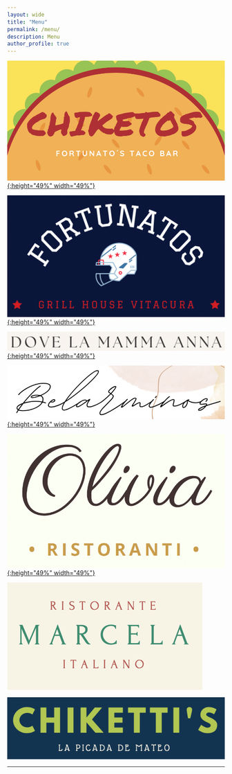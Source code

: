 ```yaml
---
layout: wide
title: "Menu"
permalink: /menu/
description: Menu
author_profile: true
---
```



[![Friday Night](/images/menus/chiketos.png){:height="49%" width="49%"}](https://tresquintos.cl/menus/chiketos.pdf) 

[![Saturday Lunch](/images/menus/fortunatos.png){:height="49%" width="49%"}](https://tresquintos.cl/menus/fortunatos.pdf)

[![Saturday Night](/images/menus/annas.png){:height="49%" width="49%"}](https://tresquintos.cl/menus/annas.pdf)

[![Sunday Lunch](/images/menus/belarminos.png){:height="49%" width="49%"}](https://tresquintos.cl/menus/belarminos.pdf)

[![Sunday Night](/images/menus/olivias.png){:height="49%" width="49%"}](https://tresquintos.cl/menus/olivias.pdf)

[![Other](/images/menus/marcelas.png)](https://tresquintos.cl/menus/marcelas.pdf)

[![Kids](/images/menus/chikettis.png)](https://tresquintos.cl/menus/chikettis.pdf)


---


<!-- Favicon -->
<link rel="apple-touch-icon" sizes="180x180" href="/apple-touch-icon.png">
<link rel="icon" type="image/png" sizes="32x32" href="/favicon-32x32.png">
<link rel="icon" type="image/png" sizes="16x16" href="/favicon-16x16.png">
<link rel="manifest" href="/site.webmanifest">
<link rel="mask-icon" href="/safari-pinned-tab.svg" color="#5bbad5">
<meta name="msapplication-TileColor" content="#b91d47">
<meta name="theme-color" content="#ffffff">
